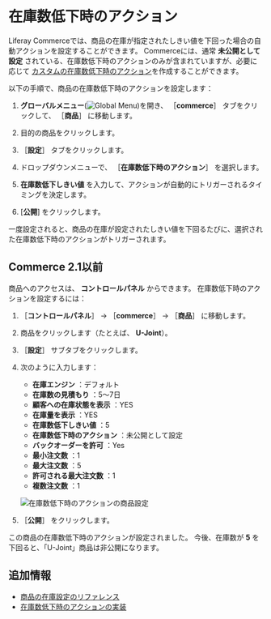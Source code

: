 # 在庫数低下時のアクション

Liferay Commerceでは、商品の在庫が指定されたしきい値を下回った場合の自動アクションを設定することができます。 Commerceには、通常 **未公開として設定** されている、在庫数低下時のアクションのみが含まれていますが、必要に応じて [カスタムの在庫数低下時のアクション](../developer-guide/managing-inventory/implementing-a-custom-low-stock-activity.md)を作成することができます。

以下の手順で、商品の在庫数低下時のアクションを設定します：

1. **グローバルメニュー**(![Global Menu](../images/icon-applications-menu.png))を開き、 ［**commerce**］ タブをクリックして、 ［**商品**］ に移動します。

1. 目的の商品をクリックします。

1. ［**設定**］ タブをクリックします。

1. ドロップダウンメニューで、 ［**在庫数低下時のアクション**］ を選択します。

1. **在庫数低下しきい値** を入力して、アクションが自動的にトリガーされるタイミングを決定します。

1. [**公開**] をクリックします。

一度設定されると、商品の在庫が設定されたしきい値を下回るたびに、選択された在庫数低下時のアクションがトリガーされます。

## Commerce 2.1以前

商品へのアクセスは、 **コントロールパネル** からできます。 在庫数低下時のアクションを設定するには：

1. ［**コントロールパネル**］ → ［**commerce**］ → ［**商品**］ に移動します。
1. 商品をクリックします（たとえば、 **U-Joint**）。
1. ［**設定**］ サブタブをクリックします。
1. 次のように入力します：
    * **在庫エンジン** ：デフォルト
    * **在庫数の見積もり** ：5～7日
    * **顧客への在庫状態を表示** ：YES
    * **在庫量を表示** ：YES
    * **在庫数低下しきい値** ：5
    * **在庫数低下時のアクション** ：未公開として設定
    * **バックオーダーを許可** ：Yes
    * **最小注文数** ：1
    * **最大注文数** ：5
    * **許可される最大注文数** ：1
    * **複数注文数** ：1

    ![在庫数低下時のアクションの商品設定](./low-stock-action/images/01.png)

1. ［**公開**］ をクリックします。

この商品の在庫数低下時のアクションが設定されました。 今後、在庫数が **5** を下回ると、「U-Joint」商品は非公開になります。

## 追加情報

* [商品の在庫設定のリファレンス](./product-inventory-configuration-reference.md)
* [在庫数低下時のアクションの実装](../developer-guide/managing-inventory/implementing-a-custom-low-stock-activity.md)
